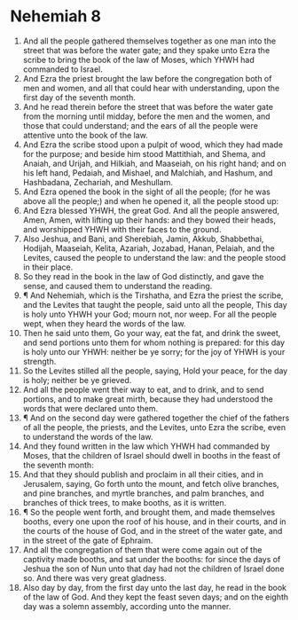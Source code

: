 ﻿# Nehemiah 8
1. And all the people gathered themselves together as one man into the street that was before the water gate; and they spake unto Ezra the scribe to bring the book of the law of Moses, which YHWH had commanded to Israel. 
2. And Ezra the priest brought the law before the congregation both of men and women, and all that could hear with understanding, upon the first day of the seventh month. 
3. And he read therein before the street that was before the water gate from the morning until midday, before the men and the women, and those that could understand; and the ears of all the people were attentive unto the book of the law. 
4. And Ezra the scribe stood upon a pulpit of wood, which they had made for the purpose; and beside him stood Mattithiah, and Shema, and Anaiah, and Urijah, and Hilkiah, and Maaseiah, on his right hand; and on his left hand, Pedaiah, and Mishael, and Malchiah, and Hashum, and Hashbadana, Zechariah, and Meshullam. 
5. And Ezra opened the book in the sight of all the people; (for he was above all the people;) and when he opened it, all the people stood up: 
6. And Ezra blessed YHWH, the great God. And all the people answered, Amen, Amen, with lifting up their hands: and they bowed their heads, and worshipped YHWH with their faces to the ground. 
7. Also Jeshua, and Bani, and Sherebiah, Jamin, Akkub, Shabbethai, Hodijah, Maaseiah, Kelita, Azariah, Jozabad, Hanan, Pelaiah, and the Levites, caused the people to understand the law: and the people stood in their place. 
8. So they read in the book in the law of God distinctly, and gave the sense, and caused them to understand the reading. 
9. ¶ And Nehemiah, which is the Tirshatha, and Ezra the priest the scribe, and the Levites that taught the people, said unto all the people, This day is holy unto YHWH your God; mourn not, nor weep. For all the people wept, when they heard the words of the law. 
10. Then he said unto them, Go your way, eat the fat, and drink the sweet, and send portions unto them for whom nothing is prepared: for this day is holy unto our YHWH: neither be ye sorry; for the joy of YHWH is your strength. 
11. So the Levites stilled all the people, saying, Hold your peace, for the day is holy; neither be ye grieved. 
12. And all the people went their way to eat, and to drink, and to send portions, and to make great mirth, because they had understood the words that were declared unto them. 
13. ¶ And on the second day were gathered together the chief of the fathers of all the people, the priests, and the Levites, unto Ezra the scribe, even to understand the words of the law. 
14. And they found written in the law which YHWH had commanded by Moses, that the children of Israel should dwell in booths in the feast of the seventh month: 
15. And that they should publish and proclaim in all their cities, and in Jerusalem, saying, Go forth unto the mount, and fetch olive branches, and pine branches, and myrtle branches, and palm branches, and branches of thick trees, to make booths, as it is written. 
16. ¶ So the people went forth, and brought them, and made themselves booths, every one upon the roof of his house, and in their courts, and in the courts of the house of God, and in the street of the water gate, and in the street of the gate of Ephraim. 
17. And all the congregation of them that were come again out of the captivity made booths, and sat under the booths: for since the days of Jeshua the son of Nun unto that day had not the children of Israel done so. And there was very great gladness. 
18. Also day by day, from the first day unto the last day, he read in the book of the law of God. And they kept the feast seven days; and on the eighth day was a solemn assembly, according unto the manner. 
